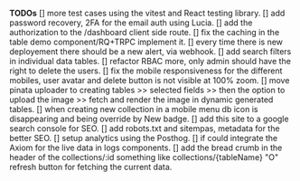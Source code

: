 **TODOs**
[] more test cases using the vitest and React testing library.
[] add password recovery, 2FA for the email auth using Lucia.
[] add the authorization to the /dashboard client side route.
[] fix the caching in the table demo component/RQ+TRPC implement it.
[] every time there is new deployement there should be a new alert, via webhook.
[] add search filters in individual data tables.
[] refactor RBAC more, only admin should have the right to delete the users.
[] fix the mobile responsiveness for the different mobiles, user avatar and delete button is not visible at 100% zoom.
[] move pinata uploader to creating tables >> selected fields >> then the option to upload the image >> fetch and render the image in dynamic generated tables.
[] when creating new collection in a mobile menu db icon is disappearing and being override by New badge.
[] add this site to a google search console for SEO.
[] add robots.txt and sitempas, metadata for the better SEO.
[] setup analytics using the Posthog.
[] if could integrate the Axiom for the live data in logs components.
[] add the bread crumb in the header of the collections/:id something like collections/{tableName} "O" refresh button for fetching the current data.